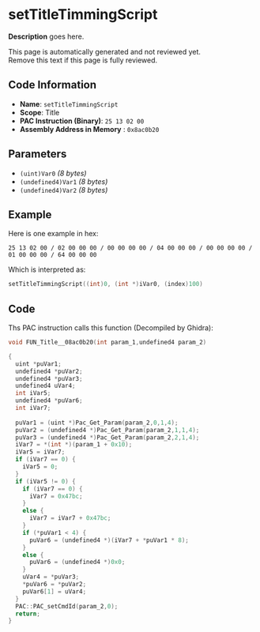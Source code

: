 # setTitleTimmingScript

**Description** goes here.

This page is automatically generated and not reviewed yet.<br>Remove this text if this page is fully reviewed.

## Code Information

- **Name**: `setTitleTimmingScript`
- **Scope**: Title
- **PAC Instruction (Binary)**: `25 13 02 00`
- **Assembly Address in Memory** : `0x8ac0b20`

## Parameters

- `(uint)Var0` *(8 bytes)*
- `(undefined4)Var1` *(8 bytes)*
- `(undefined4)Var2` *(8 bytes)*

## Example

Here is one example in hex:

```25 13 02 00 / 02 00 00 00 / 00 00 00 00 / 04 00 00 00 / 00 00 00 00 / 01 00 00 00 / 64 00 00 00```

Which is interpreted as:

```c
setTitleTimmingScript((int)0, (int *)iVar0, (index)100)
```

## Code

Ths PAC instruction calls this function (Decompiled by Ghidra):

```c
void FUN_Title__08ac0b20(int param_1,undefined4 param_2)

{
  uint *puVar1;
  undefined4 *puVar2;
  undefined4 *puVar3;
  undefined4 uVar4;
  int iVar5;
  undefined4 *puVar6;
  int iVar7;
  
  puVar1 = (uint *)Pac_Get_Param(param_2,0,1,4);
  puVar2 = (undefined4 *)Pac_Get_Param(param_2,1,1,4);
  puVar3 = (undefined4 *)Pac_Get_Param(param_2,2,1,4);
  iVar7 = *(int *)(param_1 + 0x10);
  iVar5 = iVar7;
  if (iVar7 == 0) {
    iVar5 = 0;
  }
  if (iVar5 != 0) {
    if (iVar7 == 0) {
      iVar7 = 0x47bc;
    }
    else {
      iVar7 = iVar7 + 0x47bc;
    }
    if (*puVar1 < 4) {
      puVar6 = (undefined4 *)(iVar7 + *puVar1 * 8);
    }
    else {
      puVar6 = (undefined4 *)0x0;
    }
    uVar4 = *puVar3;
    *puVar6 = *puVar2;
    puVar6[1] = uVar4;
  }
  PAC::PAC_setCmdId(param_2,0);
  return;
}
```

